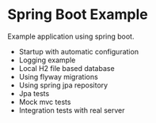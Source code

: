 # Spring Boot Example

Example application using spring boot.

 - Startup with automatic configuration
 - Logging example
 - Local H2 file based database
 - Using flyway migrations
 - Using spring jpa repository
 - Jpa tests
 - Mock mvc tests
 - Integration tests with real server